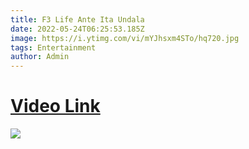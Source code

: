 ```yaml
---
title: F3 Life Ante Ita Undala
date: 2022-05-24T06:25:53.185Z
image: https://i.ytimg.com/vi/mYJhsxm4STo/hq720.jpg
tags: Entertainment
author: Admin
---
```

# [Video Link](https://dailynewz.xyz/video.php?v=mYJhsxm4STo)

[![](https://i.ytimg.com/vi/mYJhsxm4STo/hq720.jpg)](https://dailynewz.xyz/video.php?v=mYJhsxm4STo)